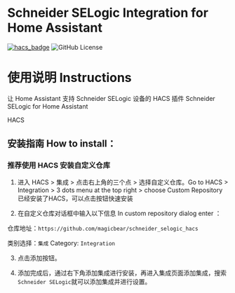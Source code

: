 # Schneider SELogic Integration for Home Assistant

[![hacs_badge](https://img.shields.io/badge/HACS-Default-orange.svg)](https://github.com/hacs/integration)
![GitHub License](https://img.shields.io/github/license/MapleEve/lifesmart-for-homeassistant)


使用说明 Instructions
====
让 Home Assistant 支持 Schneider SELogic 设备的 HACS 插件 Schneider SELogic for Home Assistant

HACS

安装指南 How to install：
---

### 推荐使用 HACS 安装自定义仓库

1. 进入 HACS > 集成 > 点击右上角的三个点 > 选择自定义仓库。Go to HACS > Integration > 3 dots menu at the top right >
   choose Custom Repository
   已经安装了HACS，可以点击按钮快速安装


2. 在自定义仓库对话框中输入以下信息 In custom repository dialog enter ：

仓库地址：`https://github.com/magicbear/schneider_selogic_hacs`

类别选择：`集成` Category: `Integration`

3. 点击添加按钮。

4. 添加完成后，通过右下角添加集成进行安装，再进入集成页面添加集成，搜索`Schneider SELogic`就可以添加集成并进行设置。
